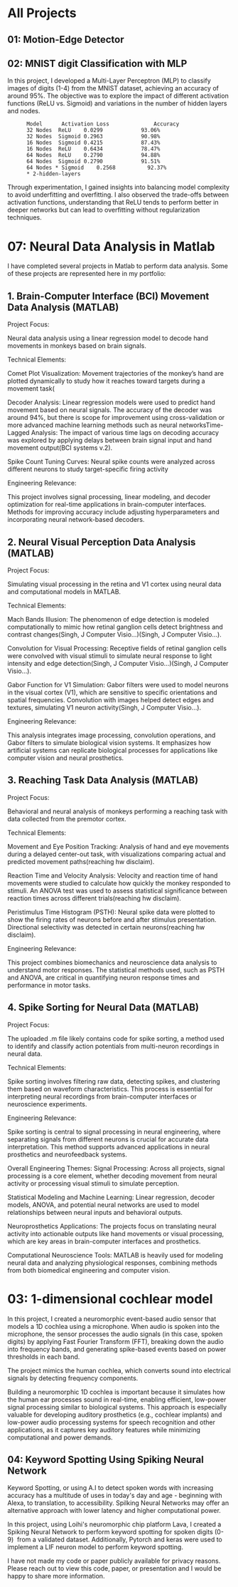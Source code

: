 
# All Projects

## 01: Motion-Edge Detector ##


## 02: MNIST digit Classification with MLP ##


In this project, I developed a Multi-Layer Perceptron (MLP) to classify images of digits (1-4) from the MNIST dataset, achieving an accuracy of around 95%. The objective was to explore the impact of different activation functions (ReLU vs. Sigmoid) and variations in the number of hidden layers and nodes.
          
          Model      Activation Loss	          Accuracy
          32 Nodes	ReLU	0.0299	          93.06%
          32 Nodes	Sigmoid	0.2963	          90.98%
          16 Nodes	Sigmoid	0.4215	          87.43%
          16 Nodes	ReLU	0.6434	          78.47%
          64 Nodes	ReLU	0.2790	          94.88%
          64 Nodes	Sigmoid	0.2790	          91.51%
          64 Nodes * Sigmoid	0.2568	        92.37%
          * 2-hidden-layers
          
Through experimentation, I gained insights into balancing model complexity to avoid underfitting and   overfitting. I also observed the trade-offs between activation functions, understanding that ReLU tends to perform better in deeper networks but can lead to overfitting without regularization techniques.

# 07: Neural Data Analysis in Matlab ##

I have completed several projects in Matlab to perform data analysis. Some of these projects are represented here in my portfolio: 

## 1. Brain-Computer Interface (BCI) Movement Data Analysis (MATLAB)
Project Focus:

Neural data analysis using a linear regression model to decode hand movements in monkeys based on brain signals.

Technical Elements:

Comet Plot Visualization: Movement trajectories of the monkey’s hand are plotted dynamically to study how it reaches toward targets during a movement task​(

Decoder Analysis: Linear regression models were used to predict hand movement based on neural signals. The accuracy of the decoder was around 94%, but there is scope for improvement using cross-validation or more advanced machine learning methods such as neural networks​Time-Lagged Analysis: The impact of various time lags on decoding accuracy was explored by applying delays between brain signal input and hand movement output​(BCI systems v.2).

Spike Count Tuning Curves: Neural spike counts were analyzed across different neurons to study target-specific firing activity​

Engineering Relevance:

This project involves signal processing, linear modeling, and decoder optimization for real-time applications in brain-computer interfaces. Methods for improving accuracy include adjusting hyperparameters and incorporating neural network-based decoders.

## 2. Neural Visual Perception Data Analysis (MATLAB)
Project Focus:

Simulating visual processing in the retina and V1 cortex using neural data and computational models in MATLAB.

Technical Elements:

Mach Bands Illusion: The phenomenon of edge detection is modeled computationally to mimic how retinal ganglion cells detect brightness and contrast changes​(Singh, J Computer Visio…)​(Singh, J Computer Visio…).

Convolution for Visual Processing: Receptive fields of retinal ganglion cells were convolved with visual stimuli to simulate neural response to light intensity and edge detection​(Singh, J Computer Visio…)​(Singh, J Computer Visio…).

Gabor Function for V1 Simulation: Gabor filters were used to model neurons in the visual cortex (V1), which are sensitive to specific orientations and spatial frequencies. Convolution with images helped detect edges and textures, simulating V1 neuron activity​(Singh, J Computer Visio…).

Engineering Relevance:

This analysis integrates image processing, convolution operations, and Gabor filters to simulate biological vision systems. It emphasizes how artificial systems can replicate biological processes for applications like computer vision and neural prosthetics.

## 3. Reaching Task Data Analysis (MATLAB)
Project Focus:

Behavioral and neural analysis of monkeys performing a reaching task with data collected from the premotor cortex.

Technical Elements:

Movement and Eye Position Tracking: Analysis of hand and eye movements during a delayed center-out task, with visualizations comparing actual and predicted movement paths​(reaching hw disclaim).

Reaction Time and Velocity Analysis: Velocity and reaction time of hand movements were studied to calculate how quickly the monkey responded to stimuli. An ANOVA test was used to assess statistical significance between reaction times across different trials​(reaching hw disclaim).

Peristimulus Time Histogram (PSTH): Neural spike data were plotted to show the firing rates of neurons before and after stimulus presentation. Directional selectivity was detected in certain neurons​(reaching hw disclaim).

Engineering Relevance:

This project combines biomechanics and neuroscience data analysis to understand motor responses. The statistical methods used, such as PSTH and ANOVA, are critical in quantifying neuron response times and performance in motor tasks.

## 4. Spike Sorting for Neural Data (MATLAB)
Project Focus:

The uploaded .m file likely contains code for spike sorting, a method used to identify and classify action potentials from multi-neuron recordings in neural data.

Technical Elements:

Spike sorting involves filtering raw data, detecting spikes, and clustering them based on waveform characteristics. This process is essential for interpreting neural recordings from brain-computer interfaces or neuroscience experiments.

Engineering Relevance:

Spike sorting is central to signal processing in neural engineering, where separating signals from different neurons is crucial for accurate data interpretation. This method supports advanced applications in neural prosthetics and neurofeedback systems.

Overall Engineering Themes:
Signal Processing: Across all projects, signal processing is a core element, whether decoding movement from neural activity or processing visual stimuli to simulate perception.

Statistical Modeling and Machine Learning: Linear regression, decoder models, ANOVA, and potential neural networks are used to model relationships between neural inputs and behavioral outputs.

Neuroprosthetics Applications: The projects focus on translating neural activity into actionable outputs like hand movements or visual processing, which are key areas in brain-computer interfaces and prosthetics.

Computational Neuroscience Tools: MATLAB is heavily used for modeling neural data and analyzing physiological responses, combining methods from both biomedical engineering and computer vision.

# 03: 1-dimensional cochlear model

In this project, I created a neuromorphic event-based audio sensor that models a 1D cochlea using a microphone. When audio is spoken into the microphone, the sensor processes the audio signals (in this case, spoken digits) by applying Fast Fourier Transform (FFT), breaking down the audio into frequency bands, and generating spike-based events based on power thresholds in each band.

The project mimics the human cochlea, which converts sound into electrical signals by detecting frequency components.

Building a neuromorphic 1D cochlea is important because it simulates how the human ear processes sound in real-time, enabling efficient, low-power signal processing similar to biological systems. This approach is especially valuable for developing auditory prosthetics (e.g., cochlear implants) and low-power audio processing systems for speech recognition and other applications, as it captures key auditory features while minimizing computational and power demands.


## 04: Keyword Spotting Using Spiking Neural Network ##
Keyword Spotting, or using A.I to detect spoken words with increasing accuracy has a multitude of uses in today's day and age - beginning with Alexa, to translation, to accessibility. Spilking Neural Networks may offer an alternative approach with lower latency and higher computational power. 

In this project, using Loihi's neuromorphic chip platform Lava, I created a Spiking Neural Network to perform keyword spotting for spoken digits (0-9)  from a validated dataset. Additionally, Pytorch and keras were used to implement a LIF neuron model to perform keyword spotting.

​I have not made my code or paper publicly available for privacy reasons. Please reach out to view this code, paper, or presentation and I would be happy to share more information. 
